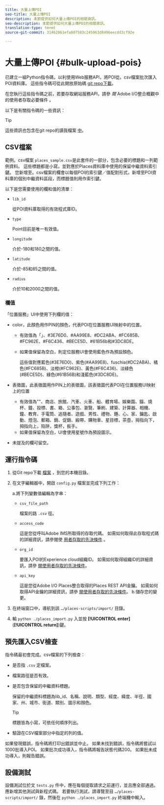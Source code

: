 ```yaml
---
title: 大量上傳POI
seo-title: 大量上傳POI
description: 本節提供如何大量上傳POI的相關資訊。
seo-description: 本節提供如何大量上傳POI的相關資訊。
translation-type: tm+mt
source-git-commit: 31462861efa807583c245963d8496eecdd3cf92e

---
```



# 大量上傳POI {#bulk-upload-pois}

已建立一組Python指令碼，以利使用Web服務API，將POI從。csv檔案批次匯入POI資料庫。 這些指令碼可從此開放原始碼 [git repo下載](https://github.com/adobe/places-scripts)。

在您執行這些指令碼之前，若要存取網站服務API，請參 *閱* Adobe I/O整合概觀中的使用者存取必要條件 [](/help/web-service-api/adobe-i-o-integration.md)。

以下是有關指令碼的一些資訊：

>[!TIP]
>
>這些資訊也包含在git repo的讀我檔案 [中](https://github.com/adobe/places-scripts)。

## CSV檔案

範例。csv檔案 `places_sample.csv`是此套件的一部分，包含必要的標題和一列範例資料。 這些標題都是小寫，並對應於Places資料庫中使用的保留中繼資料索引鍵。 您新增至。csv檔案的欄會以每個POI的索引鍵／值配對形式，新增至POI資料庫的個別中繼資料區段，而標題值則用作索引鍵。

以下是您需要使用的欄和值的清單：

* `lib_id`

   從POI資料庫取得的有效程式庫ID。

* `type`

   Point目前是唯一有效值。

* `longitude`

   介於-180和180之間的值。

* `latitude`

   介於-85和85之間的值。

* `radius`

   介於10和2000之間的值。

### 欄值

「位置服務」UI中使用下列欄的值：

* color，此顏色用作PIN的顏色，代表POI在位置服務UI映射中的位置。
   * 有效值為「」、#3E76D0、#AA99E8、#DC2ABA、#FC685B、#FC962E、#F6C436、#BECE5D、#61B56b和#3DC8DE。
   * 如果值保留為空白，則定位服務UI會使用藍色作為預設顏色。

      這些值對應藍色(#3E76D0)、紫色(#AA99E8)、fuschia(#DC2ABA)、橘色(#FC685B)、淡橙(#FC962E)、黃色(#F6C436)、淡綠色(#BECE5D)、綠色(#61B56B)和淺藍色(#3DC8DE)。

* 表徵圖，此表徵圖用作PIN上的表徵圖，該表徵圖代表POI在位置服務UI映射上的位置

   * 有效值為""、商店、旅館、汽車、火車、船、體育場、娛樂園、錨、燒杯、鐘、投標、書、箱、公事包、瀏覽、筆刷、建築、計算器、相機、鐘、教育、手電筒、追隨者、遊戲、男性、禮物、錘、心、家、鑰匙、啟動、燈泡、郵箱、銷、促銷、緞帶、購物車、星目標，茶壺，拇指向下，拇指向上，陷阱，獎杯，扳手。
   * 如果值保留為空白，UI會使用星號作為預設圖示。

* 未提及的欄可留空。

## 運行指令碼

1. 從Git repo下載 [檔案](https://github.com/adobe/places-scripts) ，到您的本機目錄。
1. 在文字編輯器中，開啟 `config.py` 檔案並完成下列工作：

   a.將下列變數值編輯為字串：

   * `csv_file_path`

      檔案的路 `.csv` 徑。

   * `access_code`

      這是您從呼叫Adobe IMS所取得的存取代碼。 如需如何取得此存取程式碼的詳細資訊，請參閱使 [用者存取的先決條件](/help/web-service-api/adobe-i-o-integration.md) 。

   * `org_id`

      要匯入POI的Experience cloud組織ID。 如需如何取得組織ID的詳細資訊，請參 [閱使用者存取的先決條件](/help/web-service-api/adobe-i-o-integration.md)。

   * `api_key`

      這是您從Adobe I/O Places整合取得的Places REST API金鑰。 如需如何取得API金鑰的詳細資訊，請參 [閱使用者存取的先決條件](/help/web-service-api/adobe-i-o-integration.md)。
   b.儲存您的變更。

1. 在終端窗口中，導航到該 `…/places-scripts/import/` 目錄。
1. 輸 `python ./places_import.py` 入並按 **[!UICONTROL enter]** (**[!UICONTROL return]**)鍵。


## 預先匯入CSV檢查

指令碼最初會完成。csv檔案的下列檢查：

* 是否指 `.csv` 定檔案。
* 檔案路徑是否有效。
* 是否包含保留的中繼資料標題。

   保留的中繼資料標題為lib_id、名稱、說明、類型、經度、緯度、半徑、國家、州、城市、街道、類別、圖示和顏色。

   >[!TIP]
   >
   >標題皆為小寫，可依任何順序列出。

* 驗證在CSV檔案部分中指定的列的值。

如果發現錯誤，指令碼將打印出錯誤並中止。 如果未找到錯誤，指令碼將嘗試以1000批導入POI。 如果批次成功導入，指令碼將報告狀態代碼200。 如果批未成功導入，則報告錯誤。

## 設備測試

設備測試位於文 `tests.py` 件中，應在每個提取請求之前運行，並且應全部通過。 應新增其他測試與新程式碼。 若要執行測試，請導覽至目 `…/places-scripts/import/` 錄，然後在 `python ./places_import.py` 終端機中輸入。
